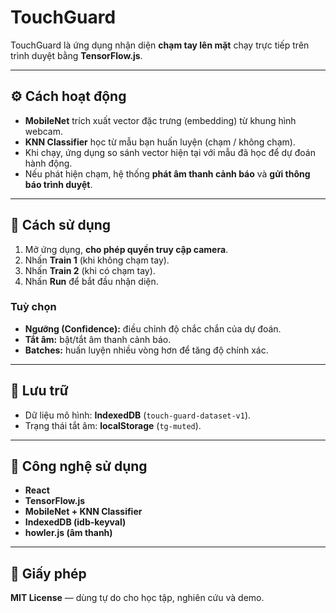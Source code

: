 # TouchGuard
TouchGuard là ứng dụng nhận diện **chạm tay lên mặt** chạy trực tiếp trên trình duyệt bằng **TensorFlow.js**.

---

## ⚙️ Cách hoạt động
- **MobileNet** trích xuất vector đặc trưng (embedding) từ khung hình webcam.
- **KNN Classifier** học từ mẫu bạn huấn luyện (chạm / không chạm).
- Khi chạy, ứng dụng so sánh vector hiện tại với mẫu đã học để dự đoán hành động.
- Nếu phát hiện chạm, hệ thống **phát âm thanh cảnh báo** và **gửi thông báo trình duyệt**.

---

## 🚀 Cách sử dụng
1. Mở ứng dụng, **cho phép quyền truy cập camera**.
2. Nhấn **Train 1** (khi không chạm tay).
3. Nhấn **Train 2** (khi có chạm tay).
4. Nhấn **Run** để bắt đầu nhận diện.

### Tuỳ chọn
- **Ngưỡng (Confidence):** điều chỉnh độ chắc chắn của dự đoán.
- **Tắt âm:** bật/tắt âm thanh cảnh báo.
- **Batches:** huấn luyện nhiều vòng hơn để tăng độ chính xác.

---

## 💾 Lưu trữ
- Dữ liệu mô hình: **IndexedDB** (`touch-guard-dataset-v1`).
- Trạng thái tắt âm: **localStorage** (`tg-muted`).

---

## 🧠 Công nghệ sử dụng
- **React**
- **TensorFlow.js**
- **MobileNet + KNN Classifier**
- **IndexedDB (idb-keyval)**
- **howler.js (âm thanh)**

---

## 📜 Giấy phép
**MIT License** — dùng tự do cho học tập, nghiên cứu và demo.